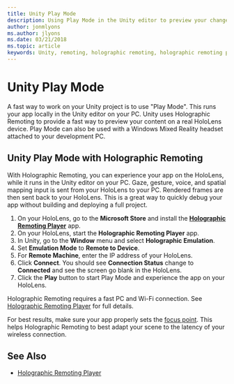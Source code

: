 ```yaml
---
title: Unity Play Mode
description: Using Play Mode in the Unity editor to preview your changes on a device without deploying an app.
author: jonmlyons
ms.author: jlyons
ms.date: 03/21/2018
ms.topic: article
keywords: Unity, remoting, holographic remoting, holographic remoting player
---
```




# Unity Play Mode

A fast way to work on your Unity project is to use "Play Mode". This runs your app locally in the Unity editor on your PC. Unity uses Holographic Remoting to provide a fast way to preview your content on a real HoloLens device. Play Mode can also be used with a Windows Mixed Reality headset attached to your development PC.

## Unity Play Mode with Holographic Remoting

With Holographic Remoting, you can experience your app on the HoloLens, while it runs in the Unity editor on your PC. Gaze, gesture, voice, and spatial mapping input is sent from your HoloLens to your PC. Rendered frames are then sent back to your HoloLens. This is a great way to quickly debug your app without building and deploying a full project.
1. On your HoloLens, go to the **Microsoft Store** and install the **[Holographic Remoting Player](https://www.microsoft.com/store/p/holographic-remoting-player/9nblggh4sv40)** app.
2. On your HoloLens, start the **Holographic Remoting Player** app.
3. In Unity, go to the **Window** menu and select **Holographic Emulation**.
4. Set **Emulation Mode** to **Remote to Device**.
5. For **Remote Machine**, enter the IP address of your HoloLens.
6. Click **Connect**. You should see **Connection Status** change to **Connected** and see the screen go blank in the HoloLens.
7. Click the **Play** button to start Play Mode and experience the app on your HoloLens.

Holographic Remoting requires a fast PC and Wi-Fi connection. See [Holographic Remoting Player](holographic-remoting-player.md) for full details.

For best results, make sure your app properly sets the [focus point](focus-point-in-unity.md). This helps Holographic Remoting to best adapt your scene to the latency of your wireless connection.

## See Also
* [Holographic Remoting Player](holographic-remoting-player.md)
